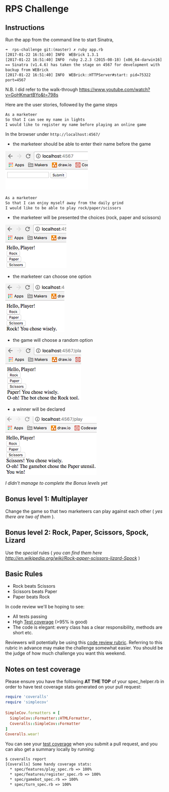 # RPS Challenge

Instructions
-------
Run the app from the command line to start Sinatra,
```
➜  rps-challenge git:(master) ✗ ruby app.rb
[2017-01-22 16:51:40] INFO  WEBrick 1.3.1
[2017-01-22 16:51:40] INFO  ruby 2.2.3 (2015-08-18) [x86_64-darwin16]
== Sinatra (v1.4.6) has taken the stage on 4567 for development with backup from WEBrick
[2017-01-22 16:51:40] INFO  WEBrick::HTTPServer#start: pid=75322 port=4567
```
N.B. I did refer to the walk-through https://www.youtube.com/watch?v=GoHKmartBYo&t=798s

Here are the user stories, followed by the game steps

```
As a marketeer
So that I can see my name in lights
I would like to register my name before playing an online game
```
In the browser under `http://localhost:4567/`

- the marketeer should be able to enter their name before the game

![](https://github.com/Putterhead/rps-challenge/blob/master/US1submit_form.png)

```
As a marketeer
So that I can enjoy myself away from the daily grind
I would like to be able to play rock/paper/scissors
```

- the marketeer will be presented the choices (rock, paper and scissors)

![](https://github.com/Putterhead/rps-challenge/blob/master/US0utensil_options.png)

- the marketeer can choose one option

![](https://github.com/Putterhead/rps-challenge/blob/master/US2tool_confirmation.png)
- the game will choose a random option

![](https://github.com/Putterhead/rps-challenge/blob/master/US3Game_choses_randomly.png)
- a winner will be declared

![](https://github.com/Putterhead/rps-challenge/blob/master/US4winner_is_declared.png)

_I didn't manage to complete the Bonus levels yet_

## Bonus level 1: Multiplayer

Change the game so that two marketeers can play against each other ( _yes there are two of them_ ).

## Bonus level 2: Rock, Paper, Scissors, Spock, Lizard

Use the _special_ rules ( _you can find them here http://en.wikipedia.org/wiki/Rock-paper-scissors-lizard-Spock_ )

## Basic Rules

- Rock beats Scissors
- Scissors beats Paper
- Paper beats Rock

In code review we'll be hoping to see:

* All tests passing
* High [Test coverage](https://github.com/makersacademy/course/blob/master/pills/test_coverage.md) (>95% is good)
* The code is elegant: every class has a clear responsibility, methods are short etc.

Reviewers will potentially be using this [code review rubric](docs/review.md).  Referring to this rubric in advance may make the challenge somewhat easier.  You should be the judge of how much challenge you want this weekend.

Notes on test coverage
----------------------

Please ensure you have the following **AT THE TOP** of your spec_helper.rb in order to have test coverage stats generated
on your pull request:

```ruby
require 'coveralls'
require 'simplecov'

SimpleCov.formatters = [
  SimpleCov::Formatter::HTMLFormatter,
  Coveralls::SimpleCov::Formatter
]
Coveralls.wear!
```

You can see your [test coverage](https://github.com/makersacademy/course/blob/master/pills/test_coverage.md) when you submit a pull request, and you can also get a summary locally by running:

```
$ coveralls report
[Coveralls] Some handy coverage stats:
  * spec/features/play_spec.rb => 100%
  * spec/features/register_spec.rb => 100%
  * spec/gamebot_spec.rb => 100%
  * spec/turn_spec.rb => 100%

```
